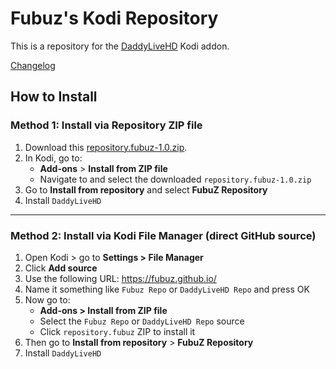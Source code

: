 # Fubuz's Kodi Repository

This is a repository for the [DaddyLiveHD](https://github.com/Fubuz/fubuz.github.io/tree/master/repo/plugin.video.daddylivehd) Kodi addon.

[Changelog](https://github.com/Fubuz/fubuz.github.io/blob/master/repo/plugin.video.daddylive/changelog.txt)

## How to Install

### Method 1: Install via Repository ZIP file

1. Download this [repository.fubuz-1.0.zip](https://github.com/Fubuz/fubuz.github.io/raw/refs/heads/master/repository.fubuz-1.0.zip).
2. In Kodi, go to:
   - **Add-ons** > **Install from ZIP file**
   - Navigate to and select the downloaded `repository.fubuz-1.0.zip`
3. Go to **Install from repository** and select **FubuZ Repository**
4. Install `DaddyLiveHD`

---

### Method 2: Install via Kodi File Manager (direct GitHub source)

1. Open Kodi > go to **Settings > File Manager**
2. Click **Add source**
3. Use the following URL: https://fubuz.github.io/
4. Name it something like `Fubuz Repo` or `DaddyLiveHD Repo` and press OK
5. Now go to:
   - **Add-ons > Install from ZIP file**
   - Select the `Fubuz Repo` or `DaddyLiveHD Repo` source
   - Click `repository.fubuz` ZIP to install it
6. Then go to **Install from repository** > **FubuZ Repository**
7. Install `DaddyLiveHD`

